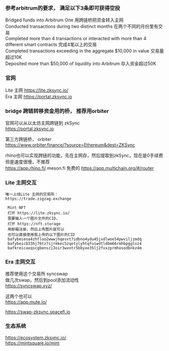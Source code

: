 
### 参考arbitrum的要求， 满足以下3条即可获得空投
Bridged funds into Arbitrum One 用跨链桥把资金转入主网  
Conducted transactions during two distinct months 在两个不同的月份里有交易  
Completed more than 4 transactions or interacted with more than 4 different smart contracts 完成4笔以上的交易  
Completed transactions exceeding in the aggregate $10,000 in value 交易量超过10K  
Deposited more than $50,000 of liquidity into Arbitrum 存入资金超过50K  

###  官网
Lite 主网 https://lite.zksync.io/  
Era 主网 https://portal.zksync.io  

### bridge 跨链转移资金用的桥， 推荐用orbiter  

官网可以从以太坊主网跨链到 zkSync  
https://portal.zksync.io   

第三方跨链桥， orbiter  
https://www.orbiter.finance/?source=Ethereum&dest=ZKSync   

rhino也可以实现跨链的功能，先在主网存，然后提取到zkSync，现在是0手续费 但是速度很慢，不推荐  
https://app.rhino.fi/
meson.fi 免费的
https://app.multichain.org/#/router

### Lite 主网交互
```
唯一上线Lite 主网的交易所：
https://trade.zigzag.exchange  

```
```
 Mint NFT
 打开 https://lite.zksync.io/
 需要输入一个图片文件的CID，
 打开 https://nft.storage
 用邮箱注册，然后上传图片就可以
 也可以直接使用我上传的以下图片的CID 
 bafybeiena4zhfloo2wwwjhqesvt7idbno4ydu45jxdlwoe54pwviljzmdq 
 bafybeicb33hj76tz7sjrmkec5zqotylyhtqfuiwdtldbm66rmhbpgglxz4
 bafkreicaxqscgbenszi3oir3wvotr5bbyxe35lj2fvxzprmhosodbnkz4m
```

### Era 主网交互

推荐使用这个交易所 syncswap   
做几次swap，然后到pool添加流动性   
https://syncswap.xyz/  

这两个也可以  
https://app.mute.io/  

https://swap-zksync.spacefi.io  



### 生态系统
https://ecosystem.zksync.io/  
https://mintsquare.io/mint  

